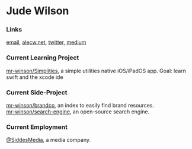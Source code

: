 # Jude Wilson

### Links
[email](mailto:jude@alecw.net), [alecw.net](https://alecw.net), [twitter](https://twitter.com/mrmemrdev), [medium](https://mrmemr.medium.com/)

### Current Learning Project
[mr-winson/Simplities](https://github.com/mr-winson/Simplities), a simple utilities native iOS/iPadOS app. Goal: learn swift and the xcode ide

### Current Side-Project
[mr-winson/brandco](https://github.com/mr-winson/brandco), an index to easily find brand resources.<br>
[mr-winson/search-engine](https://github.com/mr-winson/search-engine), an open-source search engine.

### Current Employment
[@SiddesMedia](https://github.com/siddesmedia), a media company.

<!--### What I listen to while programming
https://embed.music.apple.com/us/playlist/programming/pl.u-BNA6YjXCzG6v9p-->
